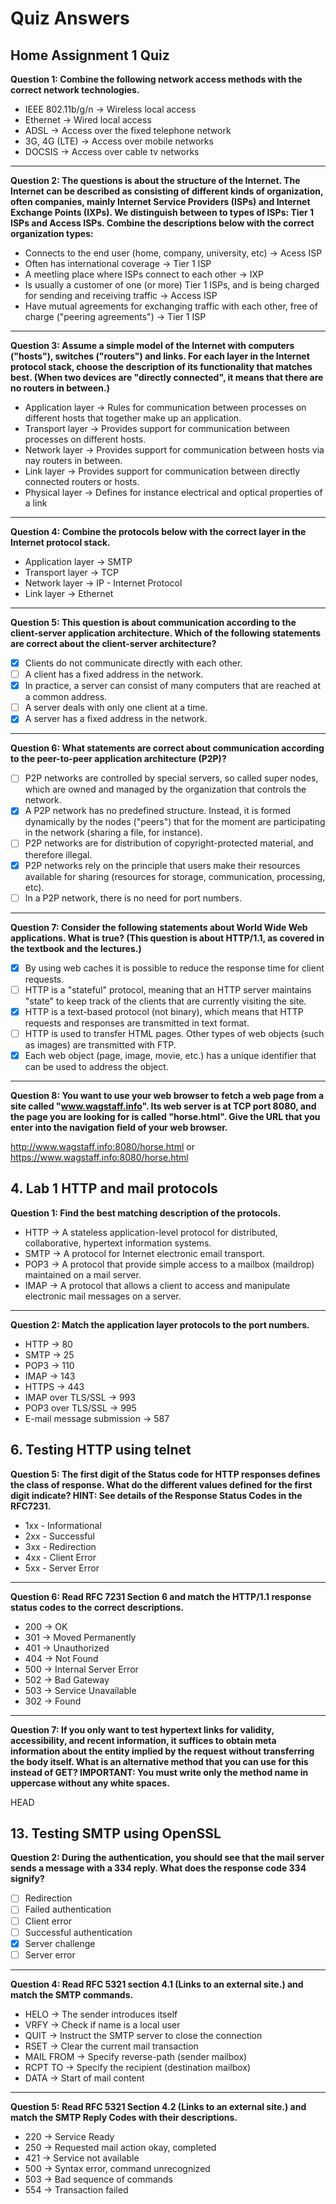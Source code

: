 # Quiz Answers

## Home Assignment 1 Quiz
**Question 1: Combine the following network access methods with the correct network technologies.**

- IEEE 802.11b/g/n -> Wireless local access
- Ethernet -> Wired local access
- ADSL -> Access over the fixed telephone network
- 3G, 4G (LTE) -> Access over mobile networks
- DOCSIS -> Access over cable tv networks

---

**Question 2: The questions is about the structure of the Internet. The Internet can be described as consisting of different kinds of organization, often companies, mainly Internet Service Providers (ISPs) and Internet Exchange Points (IXPs). We distinguish between to types of ISPs: Tier 1 ISPs and Access ISPs. Combine the descriptions below with the correct organization types:**

- Connects to the end user (home, company, university, etc) -> Acess ISP
- Often has international coverage -> Tier 1 ISP
- A meetling place where ISPs connect to each other -> IXP
- Is usually a customer of one (or more) Tier 1 ISPs, and is being charged for sending and receiving traffic -> Access ISP
- Have mutual agreements for exchanging traffic with each other, free of charge ("peering agreements") -> Tier 1 ISP

---

**Question 3: Assume a simple model of the Internet with computers ("hosts"), switches ("routers") and links. For each layer in the Internet protocol stack, choose the description of its functionality that matches best. (When two devices are "directly connected", it means that there are no routers in between.)**

- Application layer -> Rules for communication between processes on different hosts that together make up an application.
- Transport layer -> Provides support for communication between processes on different hosts.
- Network layer -> Provides support for communication between hosts via nay routers in between.
- Link layer -> Provides support for communication between directly connected routers or hosts.
- Physical layer -> Defines for instance electrical and optical properties of a link

---

**Question 4: Combine the protocols below with the correct layer in the Internet protocol stack.**

- Application layer -> SMTP
- Transport layer -> TCP
- Network layer -> IP - Internet Protocol
- Link layer -> Ethernet

---

**Question 5: This question is about communication according to the client-server application architecture. Which of the following statements are correct about the client-server architecture?**

- [x] Clients do not communicate directly with each other.
- [ ] A client has a fixed address in the network. 
- [x] In practice, a server can consist of many computers that are reached at a common address.
- [ ] A server deals with only one client at a time.
- [x] A server has a fixed address in the network.

---

**Question 6: What statements are correct about communication according to the peer-to-peer application architecture (P2P)?**

- [ ] P2P networks are controlled by special servers, so called super nodes, which are owned and managed by the organization that controls the network.
- [x] A P2P network has no predefined structure. Instead, it is formed dynamically by the nodes ("peers") that for the moment are participating in the network (sharing a file, for instance).
- [ ] P2P networks are for distribution of copyright-protected material, and therefore illegal.
- [x] P2P networks rely on the principle that users make their resources available for sharing (resources for storage, communication, processing, etc).
- [ ] In a P2P network, there is no need for port numbers.

---

**Question 7: Consider the following statements about World Wide Web applications. What is true? (This question is about HTTP/1.1, as covered in the textbook and the lectures.)**

- [x] By using web caches it is possible to reduce the response time for client requests.
- [ ] HTTP is a "stateful" protocol, meaning that an HTTP server maintains "state" to keep track of the clients that are currently visiting the site.
- [x] HTTP is a text-based protocol (not binary), which means that HTTP requests and responses are transmitted in text format.
- [ ] HTTP is used to transfer HTML pages. Other types of web objects (such as images) are transmitted with FTP.
- [x] Each web object (page, image, movie, etc.) has a unique identifier that can be used to address the object.

---

**Question 8: You want to use your web browser to fetch a web page from a site called "www.wagstaff.info". Its web server is at TCP port 8080, and the page you are looking for is called "horse.html". Give the URL that you enter into the navigation field of your web browser.**

http://www.wagstaff.info:8080/horse.html or https://www.wagstaff.info:8080/horse.html

## 4. Lab 1 HTTP and mail protocols
**Question 1: Find the best matching description of the protocols.**

- HTTP -> A stateless application-level protocol for distributed, collaborative, hypertext information systems.
- SMTP -> A protocol for Internet electronic email transport.
- POP3 -> A protocol that provide simple access to a mailbox (maildrop) maintained on a mail server.
- IMAP -> A protocol that allows a client to access and manipulate electronic mail messages on a server.

---

**Question 2: Match the application layer protocols to the port numbers.**

- HTTP -> 80
- SMTP -> 25
- POP3 -> 110
- IMAP -> 143
- HTTPS -> 443
- IMAP over TLS/SSL -> 993
- POP3 over TLS/SSL -> 995
- E-mail message submission -> 587

## 6. Testing HTTP using telnet

**Question 5: The first digit of the Status code for HTTP responses defines the class of response. What do the different values defined for the first digit indicate?
HINT: See details of the Response Status Codes in the RFC7231.**

- 1xx - Informational
- 2xx - Successful
- 3xx - Redirection
- 4xx - Client Error
- 5xx - Server Error

---

**Question 6: Read RFC 7231 Section 6 and match the HTTP/1.1 response status codes to the correct descriptions.**

- 200 -> OK
- 301 -> Moved Permanently
- 401 -> Unauthorized
- 404 -> Not Found
- 500 -> Internal Server Error
- 502 -> Bad Gateway
- 503 -> Service Unavailable
- 302 -> Found

---

**Question 7: If you only want to test hypertext links for validity, accessibility, and recent information, it suffices to obtain meta information about the entity implied by the request without transferring the body itself. What is an alternative method that you can use for this instead of GET?
IMPORTANT: You must write only the method name in uppercase without any white spaces.**

HEAD

## 13. Testing SMTP using OpenSSL

**Question 2: During the authentication, you should see that the mail server sends a message with a 334 reply. What does the response code 334 signify?**

- [ ] Redirection 
- [ ] Failed authentication 
- [ ] Client error 
- [ ] Successful authentication 
- [x] Server challenge 
- [ ] Server error

---

**Question 4: Read RFC 5321 section 4.1 (Links to an external site.) and match the SMTP commands.**

- HELO -> The sender introduces itself
- VRFY -> Check if name is a local user
- QUIT -> Instruct the SMTP server to close the connection
- RSET -> Clear the current mail transaction
- MAIL FROM -> Specify reverse-path (sender mailbox)
- RCPT TO -> Specify the recipient (destination mailbox)
- DATA -> Start of mail content

---

**Question 5: Read RFC 5321 Section 4.2 (Links to an external site.) and match the SMTP Reply Codes with their descriptions.**

- 220 -> Service Ready
- 250 -> Requested mail action okay, completed
- 421 -> Service not available
- 500 -> Syntax error, command unrecognized
- 503 -> Bad sequence of commands
- 554 -> Transaction failed
